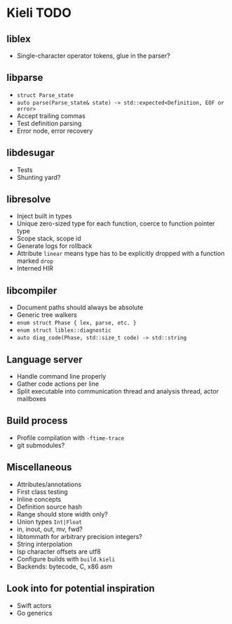# Kieli TODO

## liblex
- Single-character operator tokens, glue in the parser?

## libparse
- `struct Parse_state`
- `auto parse(Parse_state& state) -> std::expected<Definition, EOF or error>`
- Accept trailing commas
- Test definition parsing
- Error node, error recovery

## libdesugar
- Tests
- Shunting yard?

## libresolve
- Inject built in types
- Unique zero-sized type for each function, coerce to function pointer type
- Scope stack, scope id
- Generate logs for rollback
- Attribute `linear` means type has to be explicitly dropped with a function marked `drop`
- Interned HIR

## libcompiler
- Document paths should always be absolute
- Generic tree walkers
- `enum struct Phase { lex, parse, etc. }`
- `enum struct liblex::diagnostic`
- `auto diag_code(Phase, std::size_t code) -> std::string`

## Language server
- Handle command line properly
- Gather code actions per line
- Split executable into communication thread and analysis thread, actor mailboxes

## Build process
- Profile compilation with `-ftime-trace`
- git submodules?

## Miscellaneous
- Attributes/annotations
- First class testing
- Inline concepts
- Definition source hash
- Range should store width only?
- Union types `Int|Float`
- in, inout, out, mv, fwd?
- libtommath for arbitrary precision integers?
- String interpolation
- lsp character offsets are utf8
- Configure builds with `build.kieli`
- Backends: bytecode, C, x86 asm

## Look into for potential inspiration
- Swift actors
- Go generics
